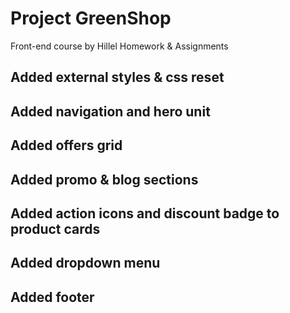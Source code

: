 # Project GreenShop
Front-end course by Hillel
Homework & Assignments

## Added external styles & css reset
## Added navigation and hero unit
## Added offers grid
## Added promo & blog sections
## Added action icons and discount badge to product cards
## Added dropdown menu
## Added footer
